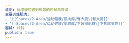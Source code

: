 ```yaml
---
说明: 标准硬拉遇到瓶颈的时候再尝试
主要训练肌肉:
- '[[Spaces/2-Area/运动健康/肌肉库/臀大肌\|臀大肌]]'
- '[[Spaces/2-Area/运动健康/肌肉库/下背部肌群\|下背部肌群]]'
器械: 杠铃
publish: true
---
```

